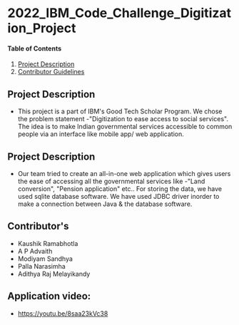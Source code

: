 # 2022_IBM_Code_Challenge_Digitization_Project
    
#### Table of Contents
1. [Project Description](#project-description)
4. [Contributor Guidelines](#contributor-guidelines)

## Project Description
* This project is a part of IBM's Good Tech Scholar Program. We chose the problem statement -"Digitization to ease access to social services". The idea is to make Indian governmental services accessible to common people via an interface like mobile app/ web application.

## Project Description
* Our team tried to create an all-in-one web application which gives users the ease of accessing all the governmental services like -"Land conversion", "Pension application" etc.. For storing the data, we have used sqlite database software. We have used JDBC driver inorder to make a connection between Java & the database software.  

## Contributor's
* Kaushik Ramabhotla
* A P Advaith
* Modiyam Sandhya
* Palla Narasimha
* Adithya Raj Melayikandy

## Application video:
* https://youtu.be/8saa23kVc38
